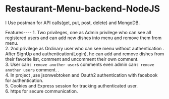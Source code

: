 # Restaurant-Menu-backend-NodeJS
I Use postman for API calls(get, put, post, delete) and MongoDB.

Features----
       1. Two privileges, one as Admin privilege who can see all registered users and can add new dishes into menu and remove them from menu.   
       2. 2nd privilege as Ordinary user who can see menu without authentication . After SignUp and authentication(Login), he can add and remove
           dishes from their favorite list, comment and uncomment their own comment.      
       3. User can`t remove another user`s comments even admin can`t remove another user`s comment.   .  
       4. In project ,use jsonwebtoken and Oauth2 authentication with facebook  for authentication.   
       5. Cookies and Express session for tracking authenticated user.   
       6. https for secure communication.  
       
